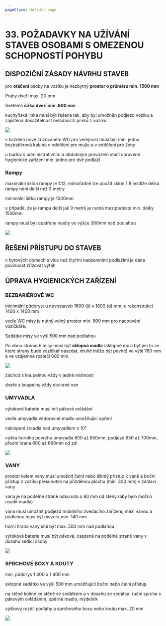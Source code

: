 ```yaml
---
pageClass: default-page
---
```


# 33. POŽADAVKY NA UŽÍVÁNÍ STAVEB OSOBAMI S OMEZENOU SCHOPNOSTÍ POHYBU

## DISPOZIČNÍ ZÁSADY NÁVRHU STAVEB

pro **otáčení** osoby na vozíku je nezbytný **prostor o průměru min. 1500 mm**

Prahy dveří max. 20 mm

Světelná **šířka dveří min. 800 mm**

kuchyňská linka musí být řešena tak, aby byl umožněn podjezd vozíku a zajištěna dosažitelnost ovládacích prvků z vozíku

<img class="centered_image" src="/images/pos/33/linka.jpg" />

v každém nově zřizovaném WC pro veřejnost musí být min. jedna bezbatiérová kabina v oddělení pro muže a v oddělení pro ženy

u budov s administrativním a obdobným provozem stačí upravené hygienické zařízení min. jedno pro dvě podlaží

### Rampy

maximální sklon rampy je 1:12, mimořádně lze použít sklon 1:8 jestliže délka rampy není delší než 3 metry

minimální šířka rampy je 1300mm

v případě, že je rampa delží jak 9 metrů je nutná mezipodesta min. délky 1500mm

rampy musí být opatřeny madly ve výšce 300mm nad podlahou

<img class="centered_image" src="/images/pos/33/rampa.jpg" />

## ŘEŠENÍ PŘÍSTUPU DO STAVEB

v bytových domech s více než čtyřmi nadzemními podlažími je dána povinnost zřizovat výtah

## ÚPRAVA HYGIENICKÝCH ZAŘÍZENÍ

### BEZBARIÉROVÉ WC

minimální půdorys: u novostaveb 1600 (š) x 1800 (d) mm, u rekonstrukcí 1400 x 1400 mm

vedle WC mísy je nutný volný prostor min. 800 mm pro nacouvání vozíčkáře.

Sedátko mísy ve výši 500 mm nad podlahou

Po obou stranách mísy musí být **sklopná madla** (sklopné musí být jen to ze které strany bude vozíčkář nasedat, druhé může být pevné) ve výši 780 mm a ve vzájemné rozteči 600 mm.

<img class="centered_image" src="/images/pos/33/wc.jpg" />

záchod s koupelnou vždy v jedné místnosti

dveře z koupelny vždy otvírané ven

### UMYVADLA

výtokové baterie musí mít pákové ovládání

vedle umyvadla vodorovné madlo umožňující opření

naklopení zrcadla nad umyvadlem o 10°

výška horního povrchu umyvadla 800 až 850mm, podjezd 650 až 700mm, přední hrana 600 až 660mm od zdi

<img class="centered_image" src="/images/pos/33/umyvadlo.jpg" />

### VANY

prostor kolem vany musí umožnit čelní nebo šikmý přístup k vaně a boční přístup z vozíku přesunutím na přizděnou plochu (min. 300 mm) v záhlaví vany

vana je na podélné straně odsunuta o 80 mm od stěny (aby bylo možno osadit madla)

vana musí umožnit podjezd mobilního zvedacího zařízení; mezi vanou a podlahou musí být mezera min. 140 mm

horní hrana vany smí být max. 500 mm nad podlahou

výtoková baterie musí být páková, osazená na podélné straně vany v dosahu sedící osoby

<img class="centered_image" src="/images/pos/33/vana.jpg" />

### SPRCHOVÉ BOXY A KOUTY

min. půdorys 1 400 x 1 400 mm

sklopné sedátko ve výši 500 mm umožňující boční nebo čelní přístup

na stěně kolmé ke stěně se sedátkem a v dosahu ze sedátka: ruční sprcha s pákovým ovládáním, opěrné madlo, mýdelník

výškový rozdíl podlahy a sprchového boxu nebo koutu max. 20 mm

<img class="centered_image" src="/images/pos/33/sprchovykout.jpg" />
